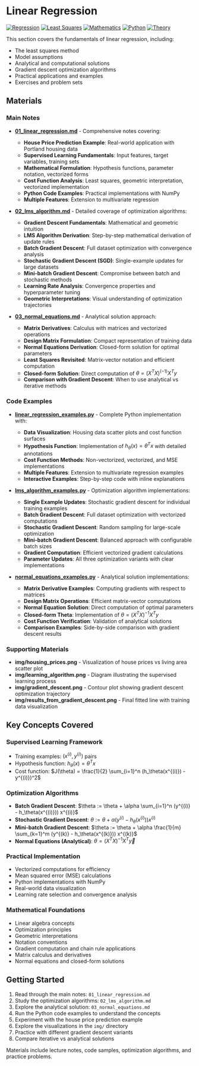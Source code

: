 # Linear Regression

[![Regression](https://img.shields.io/badge/Regression-Linear%20Regression-blue.svg)](https://en.wikipedia.org/wiki/Linear_regression)
[![Least Squares](https://img.shields.io/badge/Least%20Squares-Optimization-green.svg)](https://en.wikipedia.org/wiki/Least_squares)
[![Mathematics](https://img.shields.io/badge/Mathematics-Linear%20Algebra-purple.svg)](https://en.wikipedia.org/wiki/Linear_algebra)
[![Python](https://img.shields.io/badge/Python-Implementation-yellow.svg)](https://python.org)
[![Theory](https://img.shields.io/badge/Theory-Practical%20Examples-orange.svg)](https://github.com)

This section covers the fundamentals of linear regression, including:

- The least squares method
- Model assumptions
- Analytical and computational solutions
- Gradient descent optimization algorithms
- Practical applications and examples
- Exercises and problem sets

## Materials

### Main Notes
- **[01_linear_regression.md](01_linear_regression.md)** - Comprehensive notes covering:
  - **House Price Prediction Example**: Real-world application with Portland housing data
  - **Supervised Learning Fundamentals**: Input features, target variables, training sets
  - **Mathematical Formulation**: Hypothesis functions, parameter notation, vectorized forms
  - **Cost Function Analysis**: Least squares, geometric interpretation, vectorized implementation
  - **Python Code Examples**: Practical implementations with NumPy
  - **Multiple Features**: Extension to multivariate regression

- **[02_lms_algorithm.md](02_lms_algorithm.md)** - Detailed coverage of optimization algorithms:
  - **Gradient Descent Fundamentals**: Mathematical and geometric intuition
  - **LMS Algorithm Derivation**: Step-by-step mathematical derivation of update rules
  - **Batch Gradient Descent**: Full dataset optimization with convergence analysis
  - **Stochastic Gradient Descent (SGD)**: Single-example updates for large datasets
  - **Mini-batch Gradient Descent**: Compromise between batch and stochastic methods
  - **Learning Rate Analysis**: Convergence properties and hyperparameter tuning
  - **Geometric Interpretations**: Visual understanding of optimization trajectories

- **[03_normal_equations.md](03_normal_equations.md)** - Analytical solution approach:
  - **Matrix Derivatives**: Calculus with matrices and vectorized operations
  - **Design Matrix Formulation**: Compact representation of training data
  - **Normal Equations Derivation**: Closed-form solution for optimal parameters
  - **Least Squares Revisited**: Matrix-vector notation and efficient computation
  - **Closed-form Solution**: Direct computation of $θ = (X^T X)^(-1) X^T y$
  - **Comparison with Gradient Descent**: When to use analytical vs iterative methods

### Code Examples
- **[linear_regression_examples.py](linear_regression_examples.py)** - Complete Python implementation with:
  - **Data Visualization**: Housing data scatter plots and cost function surfaces
  - **Hypothesis Function**: Implementation of $h_θ(x) = θ^T x$ with detailed annotations
  - **Cost Function Methods**: Non-vectorized, vectorized, and MSE implementations
  - **Multiple Features**: Extension to multivariate regression examples
  - **Interactive Examples**: Step-by-step code with inline explanations

- **[lms_algorithm_examples.py](lms_algorithm_examples.py)** - Optimization algorithm implementations:
  - **Single Example Updates**: Stochastic gradient descent for individual training examples
  - **Batch Gradient Descent**: Full dataset optimization with vectorized computations
  - **Stochastic Gradient Descent**: Random sampling for large-scale optimization
  - **Mini-batch Gradient Descent**: Balanced approach with configurable batch sizes
  - **Gradient Computation**: Efficient vectorized gradient calculations
  - **Parameter Updates**: All three optimization variants with clear implementations

- **[normal_equations_examples.py](normal_equations_examples.py)** - Analytical solution implementations:
  - **Matrix Derivative Examples**: Computing gradients with respect to matrices
  - **Design Matrix Operations**: Efficient matrix-vector computations
  - **Normal Equation Solution**: Direct computation of optimal parameters
  - **Closed-form Theta**: Implementation of $θ = (X^T X)^{-1} X^T y$
  - **Cost Function Verification**: Validation of analytical solutions
  - **Comparison Examples**: Side-by-side comparison with gradient descent results

### Supporting Materials
- **img/housing_prices.png** - Visualization of house prices vs living area scatter plot
- **img/learning_algorithm.png** - Diagram illustrating the supervised learning process
- **img/gradient_descent.png** - Contour plot showing gradient descent optimization trajectory
- **img/results_from_gradient_descent.png** - Final fitted line with training data visualization

## Key Concepts Covered

### Supervised Learning Framework
- Training examples: $(x^{(i)}, y^{(i)})$ pairs
- Hypothesis function: $h_\theta(x) = \theta^T x$
- Cost function: $J(\theta) = \frac{1}{2} \sum_{i=1}^n (h_\theta(x^{(i)}) - y^{(i)})^2$

### Optimization Algorithms
- **Batch Gradient Descent**: $\theta := \theta + \alpha \sum_{i=1}^n (y^{(i)} - h_\theta(x^{(i)})) x^{(i)}$
- **Stochastic Gradient Descent**: $\theta := \theta + \alpha (y^{(i)} - h_\theta(x^{(i)})) x^{(i)}$
- **Mini-batch Gradient Descent**: $\theta := \theta + \alpha \frac{1}{m} \sum_{k=1}^m (y^{(k)} - h_\theta(x^{(k)})) x^{(k)}$
- **Normal Equations (Analytical)**: $\theta = (X^T X)^{-1} X^T \vec{y}$

### Practical Implementation
- Vectorized computations for efficiency
- Mean squared error (MSE) calculations
- Python implementations with NumPy
- Real-world data visualization
- Learning rate selection and convergence analysis

### Mathematical Foundations
- Linear algebra concepts
- Optimization principles
- Geometric interpretations
- Notation conventions
- Gradient computation and chain rule applications
- Matrix calculus and derivatives
- Normal equations and closed-form solutions

## Getting Started

1. Read through the main notes: `01_linear_regression.md`
2. Study the optimization algorithms: `02_lms_algorithm.md`
3. Explore the analytical solution: `03_normal_equations.md`
4. Run the Python code examples to understand the concepts
5. Experiment with the house price prediction example
6. Explore the visualizations in the `img/` directory
7. Practice with different gradient descent variants
8. Compare iterative vs analytical solutions

Materials include lecture notes, code samples, optimization algorithms, and practice problems. 
